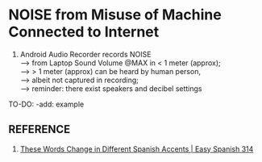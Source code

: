 # NOISE from Misuse of Machine Connected to Internet

1) Android Audio Recorder records NOISE <br/>
--> from Laptop Sound Volume @MAX in < 1 meter (approx);<br/>
--> > 1 meter (approx) can be heard by human person,<br/>
--> albeit not captured in recording;<br/>
--> reminder: there exist speakers and decibel settings

TO-DO: -add: example

## REFERENCE

1) [These Words Change in Different Spanish Accents | Easy Spanish 314 ](https://www.youtube.com/watch?v=WXT4EiFiQY0)
